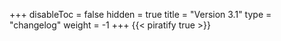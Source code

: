 +++
disableToc = false
hidden = true
title = "Version 3.1"
type = "changelog"
weight = -1
+++
{{< piratify true >}}
